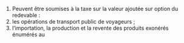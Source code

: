 1) Peuvent être soumises à la taxe sur la valeur ajoutée sur option du redevable :
1) les opérations de transport public de voyageurs ;
1) l’importation, la production et la revente des produits exonérés énumérés au